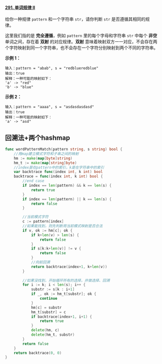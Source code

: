 #### [291. 单词规律 II](https://leetcode-cn.com/problems/word-pattern-ii/)

给你一种规律 `pattern` 和一个字符串 `str`，请你判断 `str` 是否遵循其相同的规律。

这里我们指的是 **完全遵循**，例如 `pattern` 里的每个字母和字符串 `str` 中每个 **非空** 单词之间，存在着 **双射** 的对应规律。**双射** 意味着映射双方一一对应，不会存在两个字符映射到同一个字符串，也不会存在一个字符分别映射到两个不同的字符串。

 

**示例 1：**

```
输入：pattern = "abab", s = "redblueredblue"
输出：true
解释：一种可能的映射如下：
'a' -> "red"
'b' -> "blue"
```

**示例 2：**

```
输入：pattern = "aaaa", s = "asdasdasdasd"
输出：true
解释：一种可能的映射如下：
'a' -> "asd"
```

## 回溯法+两个hashmap

```go
func wordPatternMatch(pattern string, s string) bool {
	//用map建立模式字符和子串之间的映射
	hm := make(map[byte]string)
	hm_t := make(map[string]byte)
	//index是在pattern中的索引，k是在字符串中的索引
	var backtrace func(index int, k int) bool
	backtrace = func(index int, k int) bool {
		//end case 
		if index == len(pattern) && k == len(s) {
			return true
		}
		if index == len(pattern) || k == len(s) {
			return false
		}

		//当前模式字符
		c := pattern[index]
		//如果能找到，则先判断用当前模式映射是否合法
		if v, ok := hm[c]; ok {
			if k+len(v) > len(s) {
				return false
			}
			if s[k:k+len(v)] != v {
				return false
			}
            //向前回溯
			return backtrace(index+1, k+len(v))
		}
        
        //如果没找到，开始循环所有的选择，并做选择、回溯
		for i := k; i < len(s); i++ {
			substr := s[k : i+1]
			if _, ok := hm_t[substr]; ok {
				continue
			}
			hm[c] = substr
			hm_t[substr] = c
			if backtrace(index+1, i+1) {
				return true
			}
			delete(hm, c)
			delete(hm_t, substr)
		}
		return false
	}
	return backtrace(0, 0)
}

```


